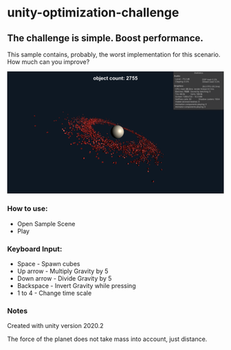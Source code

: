 # unity-optimization-challenge

## The challenge is simple. Boost performance.

This sample contains, probably, the worst implementation for this scenario. How much can you improve?

![alt text](SampleImage.png "Sample Image")

### How to use:

- Open Sample Scene
- Play

### Keyboard Input:
- Space - Spawn cubes
- Up arrow - Multiply Gravity by 5
- Down arrow - Divide Gravity by 5
- Backspace - Invert Gravity while pressing
- 1 to 4 - Change time scale

### Notes

Created with unity version 2020.2

The force of the planet does not take mass into account, just distance.